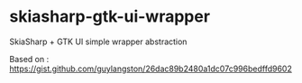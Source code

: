 # skiasharp-gtk-ui-wrapper
SkiaSharp + GTK UI simple wrapper abstraction

Based on : https://gist.github.com/guylangston/26dac89b2480a1dc07c996bedffd9602
